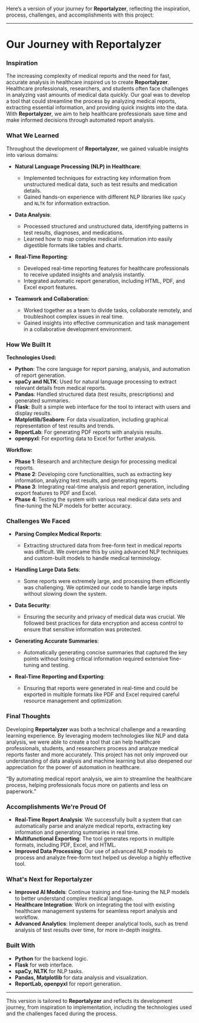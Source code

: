 Here’s a version of your journey for **Reportalyzer**, reflecting the inspiration, process, challenges, and accomplishments with this project:

---

# **Our Journey with Reportalyzer**

### **Inspiration**
The increasing complexity of medical reports and the need for fast, accurate analysis in healthcare inspired us to create **Reportalyzer**. Healthcare professionals, researchers, and students often face challenges in analyzing vast amounts of medical data quickly. Our goal was to develop a tool that could streamline the process by analyzing medical reports, extracting essential information, and providing quick insights into the data. With **Reportalyzer**, we aim to help healthcare professionals save time and make informed decisions through automated report analysis.

### **What We Learned**
Throughout the development of **Reportalyzer**, we gained valuable insights into various domains:

- **Natural Language Processing (NLP) in Healthcare**:
  - Implemented techniques for extracting key information from unstructured medical data, such as test results and medication details.
  - Gained hands-on experience with different NLP libraries like `spaCy` and `NLTK` for information extraction.

- **Data Analysis**:
  - Processed structured and unstructured data, identifying patterns in test results, diagnoses, and medications.
  - Learned how to map complex medical information into easily digestible formats like tables and charts.

- **Real-Time Reporting**:
  - Developed real-time reporting features for healthcare professionals to receive updated insights and analysis instantly.
  - Integrated automatic report generation, including HTML, PDF, and Excel export features.

- **Teamwork and Collaboration**:
  - Worked together as a team to divide tasks, collaborate remotely, and troubleshoot complex issues in real time.
  - Gained insights into effective communication and task management in a collaborative development environment.

### **How We Built It**

**Technologies Used:**

- **Python**: The core language for report parsing, analysis, and automation of report generation.
- **spaCy and NLTK**: Used for natural language processing to extract relevant details from medical reports.
- **Pandas**: Handled structured data (test results, prescriptions) and generated summaries.
- **Flask**: Built a simple web interface for the tool to interact with users and display results.
- **Matplotlib/Seaborn**: For data visualization, including graphical representation of test results and trends.
- **ReportLab**: For generating PDF reports with analysis results.
- **openpyxl**: For exporting data to Excel for further analysis.

**Workflow:**

- **Phase 1**: Research and architecture design for processing medical reports.
- **Phase 2**: Developing core functionalities, such as extracting key information, analyzing test results, and generating reports.
- **Phase 3**: Integrating real-time analysis and report generation, including export features to PDF and Excel.
- **Phase 4**: Testing the system with various real medical data sets and fine-tuning the NLP models for better accuracy.

### **Challenges We Faced**

- **Parsing Complex Medical Reports**:
  - Extracting structured data from free-form text in medical reports was difficult. We overcame this by using advanced NLP techniques and custom-built models to handle medical terminology.
  
- **Handling Large Data Sets**:
  - Some reports were extremely large, and processing them efficiently was challenging. We optimized our code to handle large inputs without slowing down the system.

- **Data Security**:
  - Ensuring the security and privacy of medical data was crucial. We followed best practices for data encryption and access control to ensure that sensitive information was protected.

- **Generating Accurate Summaries**:
  - Automatically generating concise summaries that captured the key points without losing critical information required extensive fine-tuning and testing.
  
- **Real-Time Reporting and Exporting**:
  - Ensuring that reports were generated in real-time and could be exported in multiple formats like PDF and Excel required careful resource management and optimization.

### **Final Thoughts**
Developing **Reportalyzer** was both a technical challenge and a rewarding learning experience. By leveraging modern technologies like NLP and data analysis, we were able to create a tool that can help healthcare professionals, students, and researchers process and analyze medical reports faster and more accurately. This project has not only improved our understanding of data analysis and machine learning but also deepened our appreciation for the power of automation in healthcare.

“By automating medical report analysis, we aim to streamline the healthcare process, helping professionals focus more on patients and less on paperwork.”

### **Accomplishments We're Proud Of**

- **Real-Time Report Analysis**: We successfully built a system that can automatically parse and analyze medical reports, extracting key information and generating summaries in real time.
- **Multifunctional Exporting**: The tool generates reports in multiple formats, including PDF, Excel, and HTML.
- **Improved Data Processing**: Our use of advanced NLP models to process and analyze free-form text helped us develop a highly effective tool.

### **What's Next for Reportalyzer**
- **Improved AI Models**: Continue training and fine-tuning the NLP models to better understand complex medical language.
- **Healthcare Integration**: Work on integrating the tool with existing healthcare management systems for seamless report analysis and workflow.
- **Advanced Analytics**: Implement deeper analytical tools, such as trend analysis of test results over time, for more in-depth insights.

### **Built With**
- **Python** for the backend logic.
- **Flask** for web interface.
- **spaCy, NLTK** for NLP tasks.
- **Pandas, Matplotlib** for data analysis and visualization.
- **ReportLab, openpyxl** for report generation.

---

This version is tailored to **Reportalyzer** and reflects its development journey, from inspiration to implementation, including the technologies used and the challenges faced during the process.